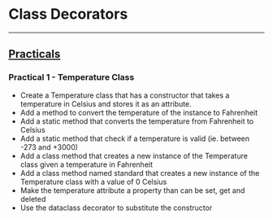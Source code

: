 # Class Decorators

---

## <ins> Practicals </ins>

### Practical 1 - Temperature Class

- Create a Temperature class that has a constructor that takes
  a temperature in Celsius and stores it as an attribute.
- Add a method to convert the temperature of the instance to
  Fahrenheit
- Add a static method that converts the temperature from
  Fahrenheit to Celsius
- Add a static method that check if a temperature is valid
  (ie. between -273 and +3000)
- Add a class method that creates a new instance of the
  Temperature class given a temperature in Fahrenheit
- Add a class method named standard that creates a new
  instance of the Temperature class with a value of 0 Celsius
- Make the temperature attribute a property than can be set,
  get and deleted
- Use the dataclass decorator to substitute the constructor

```python


```
